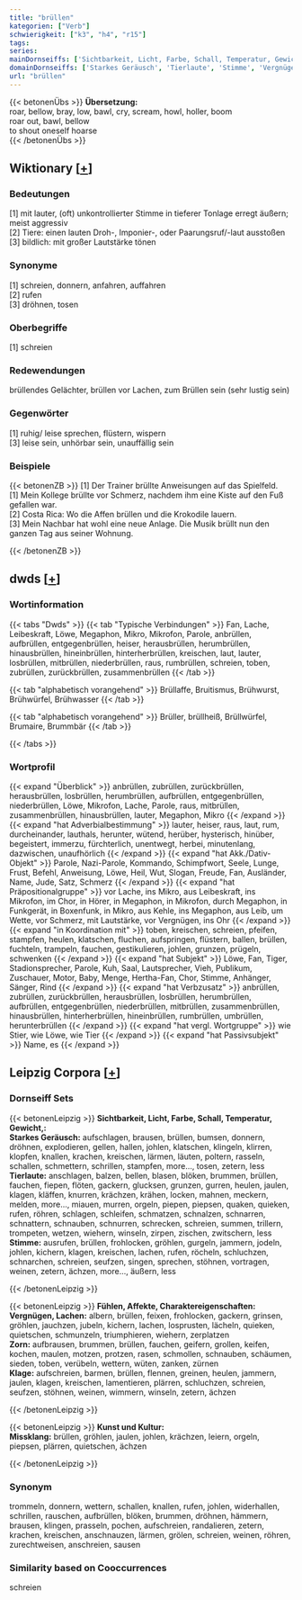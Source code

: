```yaml
---
title: "brüllen"
kategorien: ["Verb"]
schwierigkeit: ["k3", "h4", "r15"]
tags:
series:
mainDornseiffs: ['Sichtbarkeit, Licht, Farbe, Schall, Temperatur, Gewicht,', 'Fühlen, Affekte, Charaktereigenschaften', 'Kunst und Kultur']
domainDornseiffs: ['Starkes Geräusch', 'Tierlaute', 'Stimme', 'Vergnügen, Lachen', 'Zorn', 'Klage', 'Missklang']
url: "brüllen"
---
```


{{< betonenÜbs >}}
**Übersetzung:**  
roar, bellow, bray, low, bawl, cry, scream, howl, holler, boom  
roar out, bawl, bellow  
to shout oneself hoarse  
{{< /betonenÜbs >}}

## Wiktionary [[+](https://de.wiktionary.org/wiki/brüllen)]

### Bedeutungen
[1] mit lauter, (oft) unkontrollierter Stimme in tieferer Tonlage erregt äußern; meist aggressiv  
[2] Tiere: einen lauten Droh-, Imponier-, oder Paarungsruf/-laut ausstoßen  
[3] bildlich: mit großer Lautstärke tönen  

### Synonyme
[1] schreien, donnern, anfahren, auffahren  
[2] rufen  
[3] dröhnen, tosen  

### Oberbegriffe
[1] schreien  

### Redewendungen
brüllendes Gelächter, brüllen vor Lachen, zum Brüllen sein (sehr lustig sein)  

### Gegenwörter
[1] ruhig/ leise sprechen, flüstern, wispern  
[3] leise sein, unhörbar sein, unauffällig sein  

### Beispiele
{{< betonenZB >}}
[1] Der Trainer brüllte Anweisungen auf das Spielfeld.  
[1] Mein Kollege brüllte vor Schmerz, nachdem ihm eine Kiste auf den Fuß gefallen war.  
[2] Costa Rica: Wo die Affen brüllen und die Krokodile lauern.  
[3] Mein Nachbar hat wohl eine neue Anlage. Die Musik brüllt nun den ganzen Tag aus seiner Wohnung.  

{{< /betonenZB >}}


## dwds [[+](https://www.dwds.de/wb/brüllen)]

### Wortinformation
{{< tabs "Dwds" >}}
{{< tab "Typische Verbindungen" >}}
Fan, Lache, Leibeskraft, Löwe, Megaphon, Mikro, Mikrofon, Parole, anbrüllen, aufbrüllen, entgegenbrüllen, heiser, herausbrüllen, herumbrüllen, hinausbrüllen, hineinbrüllen, hinterherbrüllen, kreischen, laut, lauter, losbrüllen, mitbrüllen, niederbrüllen, raus, rumbrüllen, schreien, toben, zubrüllen, zurückbrüllen, zusammenbrüllen
{{< /tab >}}

{{< tab "alphabetisch vorangehend" >}}
Brüllaffe, Bruitismus, Brühwurst, Brühwürfel, Brühwasser
{{< /tab >}}

{{< tab "alphabetisch vorangehend" >}}
Brüller, brüllheiß, Brüllwürfel, Brumaire, Brummbär
{{< /tab >}}

{{< /tabs >}}

### Wortprofil
{{< expand "Überblick" >}} anbrüllen, zubrüllen, zurückbrüllen, herausbrüllen, losbrüllen, herumbrüllen, aufbrüllen, entgegenbrüllen, niederbrüllen, Löwe, Mikrofon, Lache, Parole, raus, mitbrüllen, zusammenbrüllen, hinausbrüllen, lauter, Megaphon, Mikro {{< /expand >}}
{{< expand "hat Adverbialbestimmung" >}} lauter, heiser, raus, laut, rum, durcheinander, lauthals, herunter, wütend, herüber, hysterisch, hinüber, begeistert, immerzu, fürchterlich, unentwegt, herbei, minutenlang, dazwischen, unaufhörlich {{< /expand >}}
{{< expand "hat Akk./Dativ-Objekt" >}} Parole, Nazi-Parole, Kommando, Schimpfwort, Seele, Lunge, Frust, Befehl, Anweisung, Löwe, Heil, Wut, Slogan, Freude, Fan, Ausländer, Name, Jude, Satz, Schmerz {{< /expand >}}
{{< expand "hat Präpositionalgruppe" >}} vor Lache, ins Mikro, aus Leibeskraft, ins Mikrofon, im Chor, in Hörer, in Megaphon, in Mikrofon, durch Megaphon, in Funkgerät, in Boxenfunk, in Mikro, aus Kehle, ins Megaphon, aus Leib, um Wette, vor Schmerz, mit Lautstärke, vor Vergnügen, ins Ohr {{< /expand >}}
{{< expand "in Koordination mit" >}} toben, kreischen, schreien, pfeifen, stampfen, heulen, klatschen, fluchen, aufspringen, flüstern, ballen, brüllen, fuchteln, trampeln, fauchen, gestikulieren, johlen, grunzen, prügeln, schwenken {{< /expand >}}
{{< expand "hat Subjekt" >}} Löwe, Fan, Tiger, Stadionsprecher, Parole, Kuh, Saal, Lautsprecher, Vieh, Publikum, Zuschauer, Motor, Baby, Menge, Hertha-Fan, Chor, Stimme, Anhänger, Sänger, Rind {{< /expand >}}
{{< expand "hat Verbzusatz" >}} anbrüllen, zubrüllen, zurückbrüllen, herausbrüllen, losbrüllen, herumbrüllen, aufbrüllen, entgegenbrüllen, niederbrüllen, mitbrüllen, zusammenbrüllen, hinausbrüllen, hinterherbrüllen, hineinbrüllen, rumbrüllen, umbrüllen, herunterbrüllen {{< /expand >}}
{{< expand "hat vergl. Wortgruppe" >}} wie Stier, wie Löwe, wie Tier {{< /expand >}}
{{< expand "hat Passivsubjekt" >}} Name, es {{< /expand >}}

## Leipzig Corpora [[+](https://corpora.uni-leipzig.de/en/res?word=brüllen&corpusId=deu_newscrawl-public_2018)]

### Dornseiff Sets
{{< betonenLeipzig >}}
**Sichtbarkeit, Licht, Farbe, Schall, Temperatur, Gewicht,:**  
**Starkes Geräusch:** aufschlagen, brausen, brüllen, bumsen, donnern, dröhnen, explodieren, gellen, hallen, johlen, klatschen, klingeln, klirren, klopfen, knallen, krachen, kreischen, lärmen, läuten, poltern, rasseln, schallen, schmettern, schrillen, stampfen, more..., tosen, zetern, less  
**Tierlaute:** anschlagen, balzen, bellen, blasen, blöken, brummen, brüllen, fauchen, fiepen, flöten, gackern, glucksen, grunzen, gurren, heulen, jaulen, klagen, kläffen, knurren, krächzen, krähen, locken, mahnen, meckern, melden, more..., miauen, murren, orgeln, piepen, piepsen, quaken, quieken, rufen, röhren, schlagen, schleifen, schmatzen, schnalzen, schnarren, schnattern, schnauben, schnurren, schrecken, schreien, summen, trillern, trompeten, wetzen, wiehern, winseln, zirpen, zischen, zwitschern, less  
**Stimme:** ausrufen, brüllen, frohlocken, gröhlen, gurgeln, jammern, jodeln, johlen, kichern, klagen, kreischen, lachen, rufen, röcheln, schluchzen, schnarchen, schreien, seufzen, singen, sprechen, stöhnen, vortragen, weinen, zetern, ächzen, more..., äußern, less  

{{< /betonenLeipzig >}}


{{< betonenLeipzig >}}
**Fühlen, Affekte, Charaktereigenschaften:**  
**Vergnügen, Lachen:** albern, brüllen, feixen, frohlocken, gackern, grinsen, gröhlen, jauchzen, jubeln, kichern, lachen, losprusten, lächeln, quieken, quietschen, schmunzeln, triumphieren, wiehern, zerplatzen  
**Zorn:** aufbrausen, brummen, brüllen, fauchen, geifern, grollen, keifen, kochen, maulen, motzen, protzen, rasen, schmollen, schnauben, schäumen, sieden, toben, verübeln, wettern, wüten, zanken, zürnen  
**Klage:** aufschreien, barmen, brüllen, flennen, greinen, heulen, jammern, jaulen, klagen, kreischen, lamentieren, plärren, schluchzen, schreien, seufzen, stöhnen, weinen, wimmern, winseln, zetern, ächzen  

{{< /betonenLeipzig >}}


{{< betonenLeipzig >}}
**Kunst und Kultur:**  
**Missklang:** brüllen, gröhlen, jaulen, johlen, krächzen, leiern, orgeln, piepsen, plärren, quietschen, ächzen  

{{< /betonenLeipzig >}}

### Synonym
trommeln, donnern, wettern, schallen, knallen, rufen, johlen, widerhallen, schrillen, rauschen, aufbrüllen, blöken, brummen, dröhnen, hämmern, brausen, klingen, prasseln, pochen, aufschreien, randalieren, zetern, krachen, kreischen, anschnauzen, lärmen, grölen, schreien, weinen, röhren, zurechtweisen, anschreien, sausen


### Similarity based on Cooccurrences
schreien

